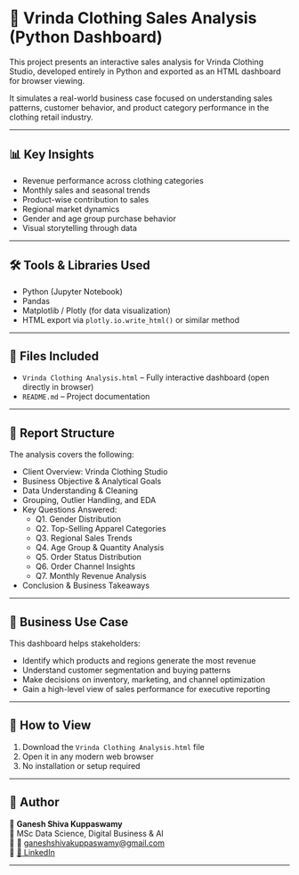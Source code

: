# 👗 Vrinda Clothing Sales Analysis (Python Dashboard)

This project presents an interactive sales analysis for Vrinda Clothing Studio, developed entirely in Python and exported as an HTML dashboard for browser viewing.

It simulates a real-world business case focused on understanding sales patterns, customer behavior, and product category performance in the clothing retail industry.

---

## 📊 Key Insights

- Revenue performance across clothing categories  
- Monthly sales and seasonal trends  
- Product-wise contribution to sales  
- Regional market dynamics  
- Gender and age group purchase behavior  
- Visual storytelling through data

---

## 🛠 Tools & Libraries Used

- Python (Jupyter Notebook)
- Pandas
- Matplotlib / Plotly (for data visualization)
- HTML export via `plotly.io.write_html()` or similar method

---

## 📁 Files Included

- `Vrinda Clothing Analysis.html` – Fully interactive dashboard (open directly in browser)
- `README.md` – Project documentation

---

## 🧾 Report Structure

The analysis covers the following:

- Client Overview: Vrinda Clothing Studio
- Business Objective & Analytical Goals
- Data Understanding & Cleaning
- Grouping, Outlier Handling, and EDA
- Key Questions Answered:
  - Q1. Gender Distribution
  - Q2. Top-Selling Apparel Categories
  - Q3. Regional Sales Trends
  - Q4. Age Group & Quantity Analysis
  - Q5. Order Status Distribution
  - Q6. Order Channel Insights
  - Q7. Monthly Revenue Analysis
- Conclusion & Business Takeaways

---

## 💼 Business Use Case

This dashboard helps stakeholders:
- Identify which products and regions generate the most revenue  
- Understand customer segmentation and buying patterns  
- Make decisions on inventory, marketing, and channel optimization  
- Gain a high-level view of sales performance for executive reporting

---

## 🚀 How to View

1. Download the `Vrinda Clothing Analysis.html` file  
2. Open it in any modern web browser  
3. No installation or setup required

---

## 👤 Author

🔹 **Ganesh Shiva Kuppaswamy**  
🔹 MSc Data Science, Digital Business & AI  
🔹 📧 ganeshshivakuppaswamy@gmail.com  
🔹 [🔗 LinkedIn](https://www.linkedin.com/in/ganeshshivakuppaswamy/)

---
